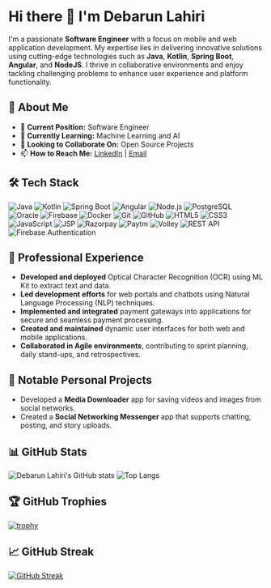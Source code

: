 # Hi there 👋 I'm Debarun Lahiri

I'm a passionate **Software Engineer** with a focus on mobile and web application development. My expertise lies in delivering innovative solutions using cutting-edge technologies such as **Java**, **Kotlin**, **Spring Boot**, **Angular**, and **NodeJS**. I thrive in collaborative environments and enjoy tackling challenging problems to enhance user experience and platform functionality.

## 🚀 About Me

- 💼 **Current Position:** Software Engineer
- 🌱 **Currently Learning:** Machine Learning and AI
- 👯 **Looking to Collaborate On:** Open Source Projects
- 📫 **How to Reach Me:** [LinkedIn](https://www.linkedin.com/in/debarun-lahiri-a67875126/) | [Email](mailto:debarunlahiri2016@gmail.com)

## 🛠️ Tech Stack

![Java](https://img.shields.io/badge/Java-ED8B00?style=for-the-badge&logo=java&logoColor=white)
![Kotlin](https://img.shields.io/badge/Kotlin-0095D5?style=for-the-badge&logo=kotlin&logoColor=white)
![Spring Boot](https://img.shields.io/badge/Spring_Boot-6DB33F?style=for-the-badge&logo=spring-boot&logoColor=white)
![Angular](https://img.shields.io/badge/Angular-DD0031?style=for-the-badge&logo=angular&logoColor=white)
![Node.js](https://img.shields.io/badge/Node.js-339933?style=for-the-badge&logo=nodedotjs&logoColor=white)
![PostgreSQL](https://img.shields.io/badge/PostgreSQL-316192?style=for-the-badge&logo=postgresql&logoColor=white)
![Oracle](https://img.shields.io/badge/Oracle-F80000?style=for-the-badge&logo=oracle&logoColor=white)
![Firebase](https://img.shields.io/badge/Firebase-FFCA28?style=for-the-badge&logo=firebase&logoColor=black)
![Docker](https://img.shields.io/badge/Docker-2496ED?style=for-the-badge&logo=docker&logoColor=white)
![Git](https://img.shields.io/badge/Git-F05032?style=for-the-badge&logo=git&logoColor=white)
![GitHub](https://img.shields.io/badge/GitHub-181717?style=for-the-badge&logo=github&logoColor=white)
![HTML5](https://img.shields.io/badge/HTML5-E34F26?style=for-the-badge&logo=html5&logoColor=white)
![CSS3](https://img.shields.io/badge/CSS3-1572B6?style=for-the-badge&logo=css3&logoColor=white)
![JavaScript](https://img.shields.io/badge/JavaScript-F7DF1E?style=for-the-badge&logo=javascript&logoColor=black)
![JSP](https://img.shields.io/badge/JSP-007396?style=for-the-badge&logo=java&logoColor=white)
![Razorpay](https://img.shields.io/badge/Razorpay-02042B?style=for-the-badge&logo=razorpay&logoColor=white)
![Paytm](https://img.shields.io/badge/Paytm-002970?style=for-the-badge&logo=paytm&logoColor=white)
![Volley](https://img.shields.io/badge/Volley-02569B?style=for-the-badge&logo=android&logoColor=white)
![REST API](https://img.shields.io/badge/REST-02569B?style=for-the-badge&logo=rest&logoColor=white)
![Firebase Authentication](https://img.shields.io/badge/Firebase_Authentication-FFCA28?style=for-the-badge&logo=firebase&logoColor=black)

## 💼 Professional Experience

- **Developed and deployed** Optical Character Recognition (OCR) using ML Kit to extract text and data.
- **Led development efforts** for web portals and chatbots using Natural Language Processing (NLP) techniques.
- **Implemented and integrated** payment gateways into applications for secure and seamless payment processing.
- **Created and maintained** dynamic user interfaces for both web and mobile applications.
- **Collaborated in Agile environments**, contributing to sprint planning, daily stand-ups, and retrospectives.

## 🌟 Notable Personal Projects

- Developed a **Media Downloader** app for saving videos and images from social networks.
- Created a **Social Networking Messenger** app that supports chatting, posting, and story uploads.

## 📊 GitHub Stats

![Debarun Lahiri's GitHub stats](https://github-readme-stats.vercel.app/api?username=debarunlahiri&show_icons=true&theme=radical)
![Top Langs](https://github-readme-stats.vercel.app/api/top-langs/?username=debarunlahiri&layout=compact&theme=radical)

## 🏆 GitHub Trophies

[![trophy](https://github-profile-trophy.vercel.app/?username=debarunlahiri&theme=onedark)](https://github.com/ryo-ma/github-profile-trophy)

## 📈 GitHub Streak

[![GitHub Streak](https://streak-stats.demolab.com/?user=debarunlahiri&theme=radical)](https://git.io/streak-stats)
